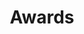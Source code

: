 ---
title: "Awards"
weight: 4
icon: "/images/publications/icons/awards.png"
list:
    - content: "2019 R&D 100 winner, Software/Services <a href=''>(Article)</a>"
      image: "/images/publications/rnd.png"
      subtitle:
        - "R&D 100"
        - "INCF Stanard and Best Practice"
    - content: "2019 R&D 100 winner, Software/Services (Article) <br> <li>Endorsement: : https://www.incf.org/sbp/nwb</li> <br> <li>Community Review:  M. Martone, R. Gerkin, R. Moucek, S. Das, W. Goscinski, J. Hellgren-Kotaleski, E. T. W. Ho, D. Kennedy, T. Leergaard, M. Abrams, “Call for community review of Neurodata Without Borders: Neurophysiology (NWB:N) 2.0–a data standard for neurophysiology,” F1000 Research, 09 Oct 2019, DOI https://doi.org/10.7490/f1000research.1117538.1</li>"
      image: "/images/publications/incf.png"
      subtitle:
        - "R&D 100"
        - "INCF Stanard and Best Practice"
---